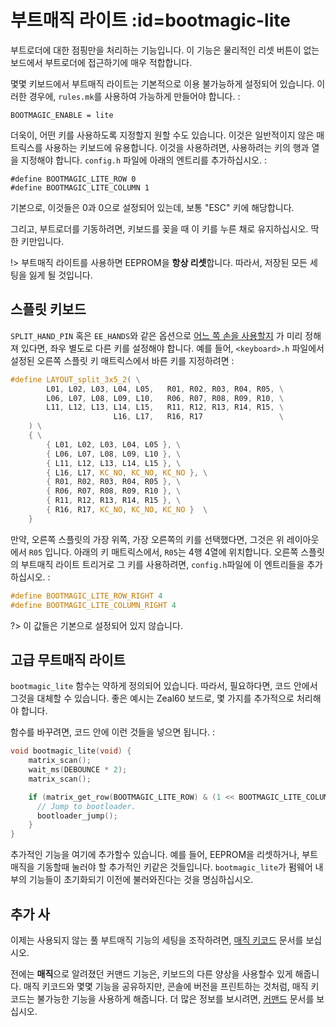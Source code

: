 # 부트매직 라이트 :id=bootmagic-lite

부트로더에 대한 점핑만을 처리하는 기능입니다. 이 기능은 물리적인 리셋 버튼이 없는 보드에서 부트로더에 접근하기에 매우 적합합니다.

몇몇 키보드에서 부트매직 라이트는 기본적으로 이용 불가능하게 설정되어 있습니다. 이러한 경우에, `rules.mk`를 사용하여 가능하게 만들어야 합니다. : 

```make
BOOTMAGIC_ENABLE = lite
```

더욱이, 어떤 키를 사용하도록 지정할지 원할 수도 있습니다. 이것은 일반적이지 않은 매트릭스를 사용하는 키보드에 유용합니다. 이것을 사용하려면, 사용하려는 키의 행과 열을 지정해야 합니다. `config.h` 파일에 아래의 엔트리를 추가하십시오. :

```
#define BOOTMAGIC_LITE_ROW 0
#define BOOTMAGIC_LITE_COLUMN 1
```

기본으로, 이것들은 0과 0으로 설정되어 있는데, 보통 "ESC" 키에 해당합니다.

그리고, 부트로더를 기동하려면, 키보드를 꽂을 때 이 키를 누른 채로 유지하십시오. 딱 한 키만입니다.

!> 부트매직 라이트를 사용하면 EEPROM을 **항상 리셋**합니다. 따라서, 저장된 모든 세팅을 잃게 될 것입니다.

## 스플릿 키보드

`SPLIT_HAND_PIN` 혹은 `EE_HANDS`와 같은 옵션으로 [어느 쪽 손을 사용할지](feature_split_keyboard.md#setting-handedness) 가 미리 정해져 있다면, 좌우 별도로 다른 키를 설정해야 합니다. 예를 들어, `<keyboard>.h` 파일에서 설정된 오른쪽 스플릿 키 매트릭스에서 바른 키를 지정하려면 :

```c
#define LAYOUT_split_3x5_2( \
        L01, L02, L03, L04, L05,   R01, R02, R03, R04, R05, \
        L06, L07, L08, L09, L10,   R06, R07, R08, R09, R10, \
        L11, L12, L13, L14, L15,   R11, R12, R13, R14, R15, \
                       L16, L17,   R16, R17                 \
    ) \
    { \
        { L01, L02, L03, L04, L05 }, \
        { L06, L07, L08, L09, L10 }, \
        { L11, L12, L13, L14, L15 }, \
        { L16, L17, KC_NO, KC_NO, KC_NO }, \
        { R01, R02, R03, R04, R05 }, \
        { R06, R07, R08, R09, R10 }, \
        { R11, R12, R13, R14, R15 }, \
        { R16, R17, KC_NO, KC_NO, KC_NO }  \
    }
```

만약, 오른쪽 스플릿의 가장 위쪽, 가장 오른쪽의 키를 선택했다면, 그것은 위 레이아웃에서 `R05` 입니다. 아래의 키 매트릭스에서, `R05`는 4행 4열에 위치합니다. 오른쪽 스플릿의 부트매직 라이트 트리거로 그 키를 사용하려면, `config.h`파일에 이 엔트리들을 추가하십시오. :

```c
#define BOOTMAGIC_LITE_ROW_RIGHT 4
#define BOOTMAGIC_LITE_COLUMN_RIGHT 4
```

?> 이 값들은 기본으로 설정되어 있지 않습니다.

## 고급 무트매직 라이트

`bootmagic_lite` 함수는 약하게 정의되어 있습니다. 따라서, 필요하다면, 코드 안에서 그것을 대체할 수 있습니다. 좋은 예시는 Zeal60 보드로, 몇 가지를 추가적으로 처리해야 합니다.

함수를 바꾸려면, 코드 안에 이런 것들을 넣으면 됩니다. :

```c
void bootmagic_lite(void) {
    matrix_scan();
    wait_ms(DEBOUNCE * 2);
    matrix_scan();

    if (matrix_get_row(BOOTMAGIC_LITE_ROW) & (1 << BOOTMAGIC_LITE_COLUMN)) {
      // Jump to bootloader.
      bootloader_jump();
    }
}
```

추가적인 기능을 여기에 추가할수 있습니다. 예를 들어, EEPROM을 리셋하거나, 부트매직을 기동할때 눌러야 할 추가적인 키같은 것들입니다. `bootmagic_lite`가 펌웨어 내부의 기능들이 초기화되기 이전에 불러와진다는 것을 명심하십시오.

## 추가 사

이제는 사용되지 않는 풀 부트매직 기능의 세팅을 조작하려면, [매직 키코드](keycodes_magic.md) 문서를 보십시오.

전에는 **매직**으로 알려졌던 커맨드 기능은, 키보드의 다른 양상을 사용할수 있게 해줍니다. 매직 키코드와 몇몇 기능을 공유하지만, 콘솔에 버전을 프린트하는 것처럼, 매직 키코드는 불가능한 기능을 사용하게 해줍니다. 더 많은 정보를 보시려면, [커맨드](feature_command.md) 문서를 보십시오.
